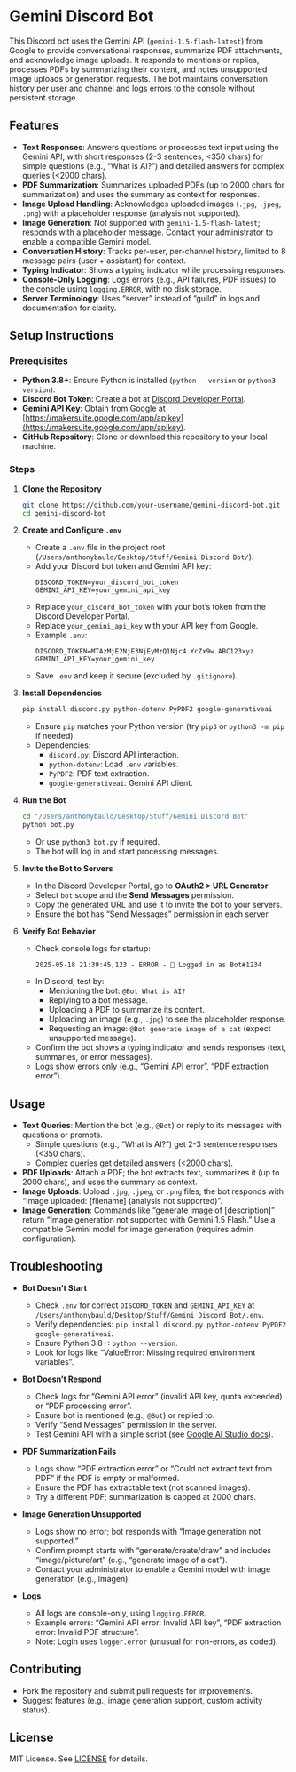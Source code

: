 # Gemini Discord Bot

This Discord bot uses the Gemini API (`gemini-1.5-flash-latest`) from Google to provide conversational responses, summarize PDF attachments, and acknowledge image uploads. It responds to mentions or replies, processes PDFs by summarizing their content, and notes unsupported image uploads or generation requests. The bot maintains conversation history per user and channel and logs errors to the console without persistent storage.

## Features
- **Text Responses**: Answers questions or processes text input using the Gemini API, with short responses (2-3 sentences, <350 chars) for simple questions (e.g., “What is AI?”) and detailed answers for complex queries (<2000 chars).
- **PDF Summarization**: Summarizes uploaded PDFs (up to 2000 chars for summarization) and uses the summary as context for responses.
- **Image Upload Handling**: Acknowledges uploaded images (`.jpg`, `.jpeg`, `.png`) with a placeholder response (analysis not supported).
- **Image Generation**: Not supported with `gemini-1.5-flash-latest`; responds with a placeholder message. Contact your administrator to enable a compatible Gemini model.
- **Conversation History**: Tracks per-user, per-channel history, limited to 8 message pairs (user + assistant) for context.
- **Typing Indicator**: Shows a typing indicator while processing responses.
- **Console-Only Logging**: Logs errors (e.g., API failures, PDF issues) to the console using `logging.ERROR`, with no disk storage.
- **Server Terminology**: Uses “server” instead of “guild” in logs and documentation for clarity.

## Setup Instructions

### Prerequisites
- **Python 3.8+**: Ensure Python is installed (`python --version` or `python3 --version`).
- **Discord Bot Token**: Create a bot at [Discord Developer Portal](https://discord.com/developers/applications).
- **Gemini API Key**: Obtain from Google at [https://makersuite.google.com/app/apikey](https://makersuite.google.com/app/apikey).
- **GitHub Repository**: Clone or download this repository to your local machine.

### Steps
1. **Clone the Repository**
   ```bash
   git clone https://github.com/your-username/gemini-discord-bot.git
   cd gemini-discord-bot
   ```

2. **Create and Configure `.env`**
   - Create a `.env` file in the project root (`/Users/anthonybauld/Desktop/Stuff/Gemini Discord Bot/`).
   - Add your Discord bot token and Gemini API key:
     ```env
     DISCORD_TOKEN=your_discord_bot_token
     GEMINI_API_KEY=your_gemini_api_key
     ```
   - Replace `your_discord_bot_token` with your bot’s token from the Discord Developer Portal.
   - Replace `your_gemini_api_key` with your API key from Google.
   - Example `.env`:
     ```env
     DISCORD_TOKEN=MTAzMjE2NjE3NjEyMzQ1Njc4.YcZx9w.ABC123xyz
     GEMINI_API_KEY=your_gemini_key
     ```
   - Save `.env` and keep it secure (excluded by `.gitignore`).

3. **Install Dependencies**
   ```bash
   pip install discord.py python-dotenv PyPDF2 google-generativeai
   ```
   - Ensure `pip` matches your Python version (try `pip3` or `python3 -m pip` if needed).
   - Dependencies:
     - `discord.py`: Discord API interaction.
     - `python-dotenv`: Load `.env` variables.
     - `PyPDF2`: PDF text extraction.
     - `google-generativeai`: Gemini API client.

4. **Run the Bot**
   ```bash
   cd "/Users/anthonybauld/Desktop/Stuff/Gemini Discord Bot"
   python bot.py
   ```
   - Or use `python3 bot.py` if required.
   - The bot will log in and start processing messages.

5. **Invite the Bot to Servers**
   - In the Discord Developer Portal, go to **OAuth2 > URL Generator**.
   - Select `bot` scope and the **Send Messages** permission.
   - Copy the generated URL and use it to invite the bot to your servers.
   - Ensure the bot has “Send Messages” permission in each server.

6. **Verify Bot Behavior**
   - Check console logs for startup:
     ```
     2025-05-18 21:39:45,123 - ERROR - 🤖 Logged in as Bot#1234
     ```
   - In Discord, test by:
     - Mentioning the bot: `@Bot What is AI?`
     - Replying to a bot message.
     - Uploading a PDF to summarize its content.
     - Uploading an image (e.g., `.jpg`) to see the placeholder response.
     - Requesting an image: `@Bot generate image of a cat` (expect unsupported message).
   - Confirm the bot shows a typing indicator and sends responses (text, summaries, or error messages).
   - Logs show errors only (e.g., “Gemini API error”, “PDF extraction error”).

## Usage
- **Text Queries**: Mention the bot (e.g., `@Bot`) or reply to its messages with questions or prompts.
  - Simple questions (e.g., “What is AI?”) get 2-3 sentence responses (<350 chars).
  - Complex queries get detailed answers (<2000 chars).
- **PDF Uploads**: Attach a PDF; the bot extracts text, summarizes it (up to 2000 chars), and uses the summary as context.
- **Image Uploads**: Upload `.jpg`, `.jpeg`, or `.png` files; the bot responds with “Image uploaded: [filename] (analysis not supported)”.
- **Image Generation**: Commands like “generate image of [description]” return “Image generation not supported with Gemini 1.5 Flash.” Use a compatible Gemini model for image generation (requires admin configuration).

## Troubleshooting
- **Bot Doesn’t Start**
  - Check `.env` for correct `DISCORD_TOKEN` and `GEMINI_API_KEY` at `/Users/anthonybauld/Desktop/Stuff/Gemini Discord Bot/.env`.
  - Verify dependencies: `pip install discord.py python-dotenv PyPDF2 google-generativeai`.
  - Ensure Python 3.8+: `python --version`.
  - Look for logs like “ValueError: Missing required environment variables”.

- **Bot Doesn’t Respond**
  - Check logs for “Gemini API error” (invalid API key, quota exceeded) or “PDF processing error”.
  - Ensure bot is mentioned (e.g., `@Bot`) or replied to.
  - Verify “Send Messages” permission in the server.
  - Test Gemini API with a simple script (see [Google AI Studio docs](https://makersuite.google.com/)).

- **PDF Summarization Fails**
  - Logs show “PDF extraction error” or “Could not extract text from PDF” if the PDF is empty or malformed.
  - Ensure the PDF has extractable text (not scanned images).
  - Try a different PDF; summarization is capped at 2000 chars.

- **Image Generation Unsupported**
  - Logs show no error; bot responds with “Image generation not supported.”
  - Confirm prompt starts with “generate/create/draw” and includes “image/picture/art” (e.g., “generate image of a cat”).
  - Contact your administrator to enable a Gemini model with image generation (e.g., Imagen).

- **Logs**
  - All logs are console-only, using `logging.ERROR`.
  - Example errors: “Gemini API error: Invalid API key”, “PDF extraction error: Invalid PDF structure”.
  - Note: Login uses `logger.error` (unusual for non-errors, as coded).

## Contributing
- Fork the repository and submit pull requests for improvements.
- Suggest features (e.g., image generation support, custom activity status).

## License
MIT License. See [LICENSE](LICENSE) for details.
